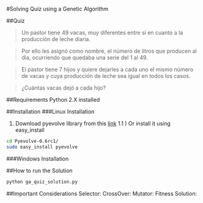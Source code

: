 #Solving Quiz using a Genetic Algorithm

##Quiz

>Un pastor tiene 49 vacas, muy diferentes entre sí en cuanto a la producción de leche diaria.

>Por ello les asignó como nombre, el número de litros que producen al dia, ocurriendo que quedaba una serie del  1 al 49.

>El pastor tiene 7 hijos y quiere dejarles a cada uno el mismo número de vacas y cuya producción de leche sea igual en todos los casos.

>¿Cuántas vacas dejó a cada hijo? 

##Requirements
Python 2.X installed

##Installation
###Linux Installation
1) Download pyevolve library from this [link](http://pyevolve.sourceforge.net/0_6rc1/intro.html#downloads)
1.1 ) Or install it using easy_install
```bash
cd Pyevolve-0.6rc1/
sudo easy_install pyevolve
```

###Windows Installation

##How to run the Solution
```python
python ga_quiz_solution.py 
```
##Important Considerations
Selector:
CrossOver:
Mutator:
Fitness Solution: